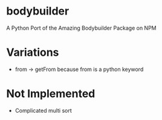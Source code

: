 # bodybuilder
A Python Port of the Amazing Bodybuilder Package on NPM

# Variations
- from -> getFrom because from is a python keyword

# Not Implemented
- Complicated multi sort